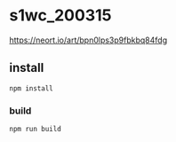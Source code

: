 # s1wc_200315
https://neort.io/art/bpn0lps3p9fbkbq84fdg

## install
```npm install```

### build
```npm run build```
